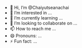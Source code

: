 - 👋 Hi, I’m @Chaiyutseanachai
- 👀 I’m interested in ...
- 🌱 I’m currently learning ...
- 💞️ I’m looking to collaborate on ...
- 📫 How to reach me ...
- 😄 Pronouns: ...
- ⚡ Fun fact: ...

<!---
Chaiyutseanachai/Chaiyutseanachai is a ✨ special ✨ repository because its `README.md` (this file) appears on your GitHub profile.
You can click the Preview link to take a look at your changes.
--->
